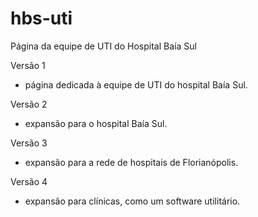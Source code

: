# hbs-uti
 Página da equipe de UTI do Hospital Baía Sul

Versão 1
- página dedicada à equipe de UTI do hospital Baía Sul.

Versão 2
- expansão para o hospital Baía Sul.

Versão 3
- expansão para a rede de hospitais de Florianópolis.

Versão 4
- expansão para clínicas, como um software utilitário.